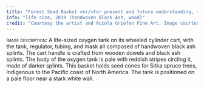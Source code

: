 ```yaml
---
title: "Forest Seed Basket <br/>for present and future understanding, <br/>Black Ash"
info: "life size, 2019 (handwoven Black Ash, wood)"
credit: "Courtesy the artist and Accola Griefen Fine Art. Image courtesy of Patel Brown Gallery"
---
```


<span style="font-variant:small-caps;">Image description:</span> A life-sized oxygen tank on its wheeled cylinder cart, with the tank, regulator, tubing, and mask all composed of handwoven black ash splints. The cart handle is crafted from wooden dowels and black ash splints. The body of the oxygen tank is pale with
reddish stripes circling it, made of darker splints. This basket holds seed cones for Sitka spruce trees, Indigenous to the Pacific coast of North America. The tank is positioned on a pale floor near a stark white wall.